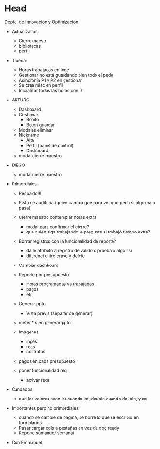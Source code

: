# Head
Depto. de Innovacion y Optimizacion

- Actualizados:
  - Cierre maestr
  - bibliotecas
  - perfil
  
- Truena:
  - Horas trabajadas en inge
  - Gestionar no está guardando bien todo el pedo
  - Asincronía P1 y P2 en gestionar
  - Se crea misc en perfil
  - Inicializar todas las horas con 0

- ARTURO
  - Dashboard
  - Gestionar
    - Bonito
    - Boton guardar
  - Modales eliminar
  - Nickname
    - Alta
    - Perfil (panel de control)
    - Dashboard
  - modal cierre maestro
  
- DIEGO
  - modal cierre maestro
    
- Primordiales
  - Respaldo!!!
  - Pista de auditoria (quien cambia que para ver que pedo si algo malo pasa)
  - Cierre maestro contemplar horas extra
    - modal para confirmar el cierre?
    - que quien siga trabajando le pregunte si trabajó tiempo extra?
  - Borrar registros con la funcionalidad de reporte?
    - darle atributo a registro de valido o prueba o algo asi
    - diferenci entre erase y delete
    
  - Cambiar dashboard
  - Reporte por presupuesto
    - Horas programadas vs trabajadas
    - pagos
    - etc
  
  - Generar ppto
    - Vista previa (separar de generar)
  - meter * s en generar ppto

  - Imagenes 
    - inges
    - reqs
    - contratos
  - pagos en cada presupuesto
  - poner funcionalidad req
    - activar reqs
  
- Candados
  - que los valores sean int cuando int, double cuando double, y así

- Importantes pero no primordiales
  - cuando se cambie de página, se borre lo que se escribió en formularios.
  - Pasar cargar ddls a pestañas en vez de doc ready
  - Reporte sumando/ semanal
- Con Emmanuel
